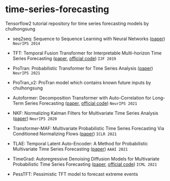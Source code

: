 # time-series-forecasting

Tensorflow2 tutorial repository for time series forecasting models by chulhongsung

- seq2seq: Sequence to Sequence Learning with Neural Networks ([paper](https://arxiv.org/abs/1409.3215)) `NeurIPS 2014`

- TFT: Temporal Fusion Transformer for Interpretable Multi-horizon Time Series Forecasting ([paper](https://arxiv.org/pdf/1912.09363.pdf), [official code](https://github.com/google-research/google-research/tree/master/tft))  `IJF 2019`

- ProTran: Probabilistic Transformer for Time Series Analysis ([paper](https://proceedings.neurips.cc/paper/2021/file/c68bd9055776bf38d8fc43c0ed283678-Paper.pdf)) `NeurIPS 2021`

- ProTran_v2: ProTran model which contains known future inputs by chulhongsung

- Autoformer: Decomposition Transformer with Auto-Correlation for Long-Term Series Forecasting ([paper](https://arxiv.org/pdf/2106.13008.pdf), [official code](https://github.com/thuml/Autoformer)) `NeurIPS 2021`

- NKF: Normalizing Kalman Filters for Multivariate Time Series Analysis ([paper](https://proceedings.neurips.cc/paper/2020/file/1f47cef5e38c952f94c5d61726027439-Supplemental.pdf)) `NeurIPS 2020`

- Transformer-MAF: Multivariate Probabilistic Time Series Forecasting Via Conditioned Normalizing Flows ([paper](https://arxiv.org/pdf/2002.06103.pdf)) `ICLR 2021`

- TLAE: Temporal Latent Auto-Encoder: A Method for Probabilistic Multivariate Time Series Forecasting ([paper](https://arxiv.org/pdf/2101.10460.pdf)) `AAAI 2021`

- TimeGrad: Autoregressive Denoising Diffusion Models for Multivariate Probabilistic Time Series Forecasting ([paper](https://arxiv.org/pdf/2101.12072.pdf), [official code](https://github.com/zalandoresearch/pytorch-ts/tree/master/pts/model/time_grad)) `ICML 2021`

- PessTFT: Pessimistic TFT model to forecast extreme events
